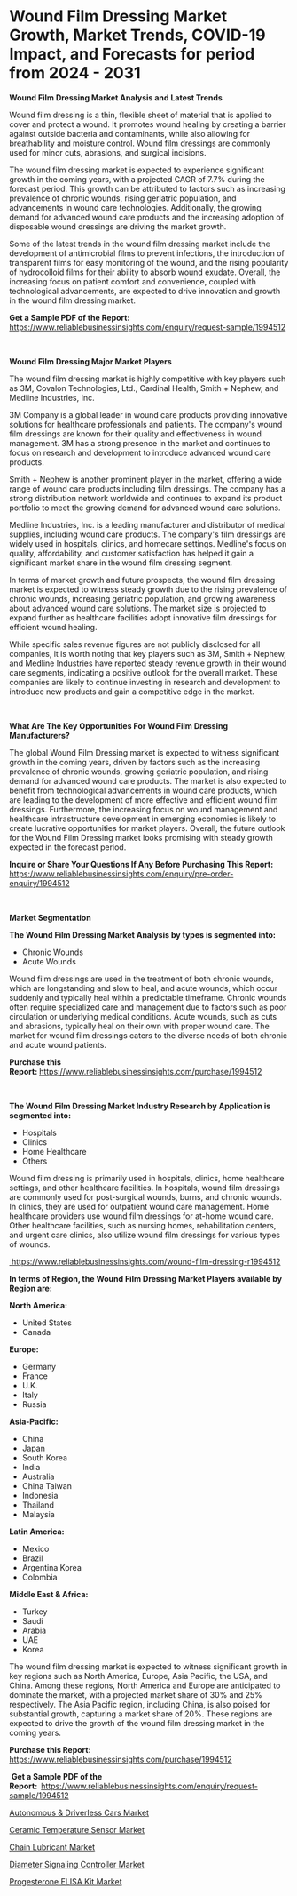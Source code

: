 <p><h1>Wound Film Dressing Market Growth, Market Trends, COVID-19 Impact, and Forecasts for period from 2024 - 2031</h1></p><p><strong>Wound Film Dressing Market Analysis and Latest Trends</strong></p>
<p><p>Wound film dressing is a thin, flexible sheet of material that is applied to cover and protect a wound. It promotes wound healing by creating a barrier against outside bacteria and contaminants, while also allowing for breathability and moisture control. Wound film dressings are commonly used for minor cuts, abrasions, and surgical incisions.</p><p>The wound film dressing market is expected to experience significant growth in the coming years, with a projected CAGR of 7.7% during the forecast period. This growth can be attributed to factors such as increasing prevalence of chronic wounds, rising geriatric population, and advancements in wound care technologies. Additionally, the growing demand for advanced wound care products and the increasing adoption of disposable wound dressings are driving the market growth.</p><p>Some of the latest trends in the wound film dressing market include the development of antimicrobial films to prevent infections, the introduction of transparent films for easy monitoring of the wound, and the rising popularity of hydrocolloid films for their ability to absorb wound exudate. Overall, the increasing focus on patient comfort and convenience, coupled with technological advancements, are expected to drive innovation and growth in the wound film dressing market.</p></p>
<p><strong>Get a Sample PDF of the Report:&nbsp;</strong> <a href="https://www.reliablebusinessinsights.com/enquiry/request-sample/1994512">https://www.reliablebusinessinsights.com/enquiry/request-sample/1994512</a></p>
<p>&nbsp;</p>
<p><strong>Wound Film Dressing Major Market Players</strong></p>
<p><p>The wound film dressing market is highly competitive with key players such as 3M, Covalon Technologies, Ltd., Cardinal Health, Smith + Nephew, and Medline Industries, Inc. </p><p>3M Company is a global leader in wound care products providing innovative solutions for healthcare professionals and patients. The company's wound film dressings are known for their quality and effectiveness in wound management. 3M has a strong presence in the market and continues to focus on research and development to introduce advanced wound care products.</p><p>Smith + Nephew is another prominent player in the market, offering a wide range of wound care products including film dressings. The company has a strong distribution network worldwide and continues to expand its product portfolio to meet the growing demand for advanced wound care solutions.</p><p>Medline Industries, Inc. is a leading manufacturer and distributor of medical supplies, including wound care products. The company's film dressings are widely used in hospitals, clinics, and homecare settings. Medline's focus on quality, affordability, and customer satisfaction has helped it gain a significant market share in the wound film dressing segment.</p><p>In terms of market growth and future prospects, the wound film dressing market is expected to witness steady growth due to the rising prevalence of chronic wounds, increasing geriatric population, and growing awareness about advanced wound care solutions. The market size is projected to expand further as healthcare facilities adopt innovative film dressings for efficient wound healing.</p><p>While specific sales revenue figures are not publicly disclosed for all companies, it is worth noting that key players such as 3M, Smith + Nephew, and Medline Industries have reported steady revenue growth in their wound care segments, indicating a positive outlook for the overall market. These companies are likely to continue investing in research and development to introduce new products and gain a competitive edge in the market.</p></p>
<p>&nbsp;</p>
<p><strong>What Are The Key Opportunities For Wound Film Dressing Manufacturers?</strong></p>
<p><p>The global Wound Film Dressing market is expected to witness significant growth in the coming years, driven by factors such as the increasing prevalence of chronic wounds, growing geriatric population, and rising demand for advanced wound care products. The market is also expected to benefit from technological advancements in wound care products, which are leading to the development of more effective and efficient wound film dressings. Furthermore, the increasing focus on wound management and healthcare infrastructure development in emerging economies is likely to create lucrative opportunities for market players. Overall, the future outlook for the Wound Film Dressing market looks promising with steady growth expected in the forecast period.</p></p>
<p><strong>Inquire or Share Your Questions If Any Before Purchasing This Report:</strong> <a href="https://www.reliablebusinessinsights.com/enquiry/pre-order-enquiry/1994512">https://www.reliablebusinessinsights.com/enquiry/pre-order-enquiry/1994512</a></p>
<p>&nbsp;</p>
<p><strong>Market Segmentation</strong></p>
<p><strong>The Wound Film Dressing Market Analysis by types is segmented into:</strong></p>
<p><ul><li>Chronic Wounds</li><li>Acute Wounds</li></ul></p>
<p><p>Wound film dressings are used in the treatment of both chronic wounds, which are longstanding and slow to heal, and acute wounds, which occur suddenly and typically heal within a predictable timeframe. Chronic wounds often require specialized care and management due to factors such as poor circulation or underlying medical conditions. Acute wounds, such as cuts and abrasions, typically heal on their own with proper wound care. The market for wound film dressings caters to the diverse needs of both chronic and acute wound patients.</p></p>
<p><strong>Purchase this Report:&nbsp;</strong><a href="https://www.reliablebusinessinsights.com/purchase/1994512">https://www.reliablebusinessinsights.com/purchase/1994512</a></p>
<p>&nbsp;</p>
<p><strong>The Wound Film Dressing Market Industry Research by Application is segmented into:</strong></p>
<p><ul><li>Hospitals</li><li>Clinics</li><li>Home Healthcare</li><li>Others</li></ul></p>
<p><p>Wound film dressing is primarily used in hospitals, clinics, home healthcare settings, and other healthcare facilities. In hospitals, wound film dressings are commonly used for post-surgical wounds, burns, and chronic wounds. In clinics, they are used for outpatient wound care management. Home healthcare providers use wound film dressings for at-home wound care. Other healthcare facilities, such as nursing homes, rehabilitation centers, and urgent care clinics, also utilize wound film dressings for various types of wounds.</p></p>
<p><a href="https://www.reliablebusinessinsights.com/wound-film-dressing-r1994512">&nbsp;https://www.reliablebusinessinsights.com/wound-film-dressing-r1994512</a></p>
<p><strong>In terms of Region, the Wound Film Dressing Market Players available by Region are:</strong></p>
<p>
    <p> <strong> North America: </strong>
        <ul>
            <li>United States</li>
            <li>Canada</li>
        </ul>
        </p> 
    <p> <strong> Europe: </strong>
        <ul>
            <li>Germany</li>
            <li>France</li>
            <li>U.K.</li>
            <li>Italy</li>
            <li>Russia</li>
        </ul>
        </p> 
    <p> <strong> Asia-Pacific: </strong>
        <ul>
            <li>China</li>
            <li>Japan</li>
            <li>South Korea</li>
            <li>India</li>
            <li>Australia</li>
            <li>China Taiwan</li>
            <li>Indonesia</li>
            <li>Thailand</li>
            <li>Malaysia</li>
        </ul>
        </p> 
    <p> <strong> Latin America: </strong>
        <ul>
            <li>Mexico</li>
            <li>Brazil</li>
            <li>Argentina Korea</li>
            <li>Colombia</li>
        </ul>
        </p> 
    <p> <strong> Middle East & Africa: </strong>
        <ul>
            <li>Turkey</li>
            <li>Saudi</li>
            <li>Arabia</li>
            <li>UAE</li>
            <li>Korea</li>
        </ul>
    </p>
    </p>
<p><p>The wound film dressing market is expected to witness significant growth in key regions such as North America, Europe, Asia Pacific, the USA, and China. Among these regions, North America and Europe are anticipated to dominate the market, with a projected market share of 30% and 25% respectively. The Asia Pacific region, including China, is also poised for substantial growth, capturing a market share of 20%. These regions are expected to drive the growth of the wound film dressing market in the coming years.</p></p>
<p><strong>Purchase this Report: </strong><a href="https://www.reliablebusinessinsights.com/purchase/1994512">https://www.reliablebusinessinsights.com/purchase/1994512</a></p>
<p>&nbsp;<strong>Get a Sample PDF of the Report:&nbsp;&nbsp;</strong><a href="https://www.reliablebusinessinsights.com/enquiry/request-sample/1994512">https://www.reliablebusinessinsights.com/enquiry/request-sample/1994512</a></p>
<p><strong></strong></p>
<p><p><a href="https://www.linkedin.com/pulse/autonomous-driverless-cars-market-global-regional-analysis-p9voe?trackingId=vAN%2FzWQpRzujSv8Q7mPBrg%3D%3D">Autonomous & Driverless Cars Market</a></p><p><a href="https://medium.com/@colin.dunca43545/ceramic-temperature-sensor-market-global-market-share-and-ranking-overall-sales-and-demand-33fa7387e3c0">Ceramic Temperature Sensor Market</a></p><p><a href="https://www.linkedin.com/pulse/global-chain-lubricant-market-opportunities-forecast-period-ddfze?trackingId=yAgmrhvMQSOnOYltFSjbhA%3D%3D">Chain Lubricant Market</a></p><p><a href="https://medium.com/@joanne.harris67856/insights-into-the-diameter-signaling-controller-industry-market-financial-status-market-size-and-3ff87a5ac7c9">Diameter Signaling Controller Market</a></p><p><a href="https://github.com/drzsklfn31/Market-Research-Report-List-1/blob/main/progesterone-elisa-kit-market.md">Progesterone ELISA Kit Market</a></p></p>